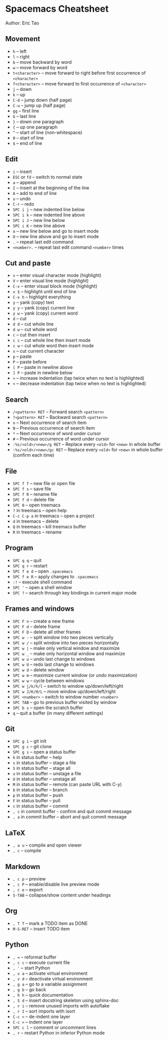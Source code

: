 # Spacemacs Cheatsheet
Author: Eric Tao

## Movement
* `h` – left
* `l` – right
* `b` – move backward by word
* `w` – move forward by word
* `t<character>` – move forward to right before first occurrence of `<character>`
* `f<character>` – move forward to first occurrence of `<character>`
* `j` – down
* `k` – up
* `C-d` – jump down (half page)
* `C-u` – jump up (half page)
* `gg` – first line
* `G` – last line
* `}` – down one paragraph
* `{` – up one paragraph
* `^` – start of line (non-whitespace)
* `0` – start of line
* `$` – end of line

## Edit
* `i` – insert
* `ESC` or `fd` – switch to normal state
* `a` – append
* `I` – insert at the beginning of the line
* `A` – add to end of line
* `u` – undo
* `C-r` – redo
* `SPC i j` – new indented line below
* `SPC i k` – new indented line above
* `SPC i J` – new line below
* `SPC i K` – new line above
* `o` – new line below and go to insert mode
* `O` – new line above and go to insert mode
* `.` – repeat last edit command
* `<number>.` – repeat last edit command `<number>` times

## Cut and paste
* `v` – enter visual character mode (highlight)
* `V` – enter visual line mode (highlight)
* `C-v` – enter visual block mode (highlight)
* `v $` – highlight until end of line
* `C-x h` – highlight everything
* `y` – yank (copy) text
* `y y` – yank (copy) current line
* `y w` – yank (copy) current word
* `d` – cut
* `d d` – cut whole line
* `d w` – cut whole word
* `c` – cut then insert
* `c c` – cut whole line then insert mode
* `c w` – cut whole word then insert mode
* `x` – cut current character
* `p` – paste
* `P` – paste before
* `[ P` – paste in newline above
* `] P` – paste in newline below
* `>` – increase indentation (tap twice when no text is highlighted)
* `<` – decrease indentation (tap twice when no text is highlighted)

## Search
* `/<pattern> RET` – Forward search `<pattern>`
* `?<pattern> RET` – Backward search `<pattern>`
* `n` – Next occurrence of search item
* `N` – Previous occurrence of search item
* `*` – Next occurrence of word under cursor
* `#` – Previous occurrence of word under cursor
* `:%s/<old>/<new>/g RET` – Replace every `<old>` for `<new>` in whole buffer
* `:%s/<old>/<new>/gc RET` – Replace every `<old>` for `<new>` in whole buffer (confirm each time)

## File
* `SPC f f` – new file or open file
* `SPC f s` – save file
* `SPC f R` – rename file
* `SPC f d` – delete file
* `SPC 0` – open treemacs
* `?` in treemacs – open help
* `C-c C-p a` in treemacs – open a project
* `d` in treemacs – delete
* `Q` in treemacs – kill treemacs buffer
* `R` in treemacs – rename

## Program
* `SPC q q` – quit
* `SPC q r` – restart
* `SPC f e d` – open `.spacemacs`
* `SPC f e R` – apply changes to `.spacemacs`
* `:!` – execute shell command
* `SPC '` – open a shell window
* `SPC ?` – search through key bindings in current major mode

## Frames and windows
* `SPC F n` – create a new frame
* `SPC F d` – delete frame
* `SPC F D` – delete all other frames
* `SPC w -` – split window into two pieces vertically
* `SPC w /` – split window into two pieces horizontally
* `SPC w |` – make only vertical window and maximize
* `SPC w _` – make only horizontal window and maximize
* `SPC w u` – undo last change to windows
* `SPC w U` – redo last change to windows
* `SPC w d` – delete window
* `SPC w m` – maximize current window (or undo maximization)
* `SPC w w` – cycle between windows
* `SPC w j/k/h/l` – switch to window up/down/left/right
* `SPC w J/K/H/L` – move window up/down/left/right
* `SPC <number>` – switch to window number `<number>`
* `SPC TAB` – go to previous buffer visited by window
* `SPC b s` – open the scratch buffer
* `q` – quit a buffer (in many different settings)

## Git
* `SPC g i` – git init
* `SPC g c` – git clone
* `SPC g s` – open a status buffer
* `h` in status buffer – help
* `s` in status buffer – stage a file
* `S` in status buffer – stage all
* `u` in status buffer – unstage a file
* `U` in status buffer – unstage all
* `M` in status buffer – remote (can paste URL with C-y)
* `b` in status buffer – branch
* `p` in status buffer – push
* `F` in status buffer – pull
* `c` in status buffer – commit
* `, c` in commit buffer - confirm and quit commit message
* `, a` in commit buffer – abort and quit commit message

## LaTeX
* `, a u` – compile and open viewer
* `, c` – compile

## Markdown
* `, c p` – preview
* `, c P` – enable/disable live preview mode
* `, c e` – export
* `S-TAB` – collapse/show content under headings

## Org
* `, T T` – mark a TODO item as DONE
* `M-S-RET` – insert TODO item

## Python
* `, =` – reformat buffer
* `, c c` – execute current file
* `, '` – start Python
* `, v a` – activate virtual environment
* `, v d` – deactivate virtual environment
* `, g a` – go to a variable assignment
* `, g b` – go back
* `, h h` – quick documentation
* `, S d` – insert docstring skeleton using sphinx-doc
* `, r i` – remove unused imports with autoflake
* `, r I` – sort imports with isort
* `C-c <` – de-indent one layer
* `C-c >` – indent one layer
* `SPC c l` – comment or uncomment lines
* `, r` – restart Python in inferior Python mode
